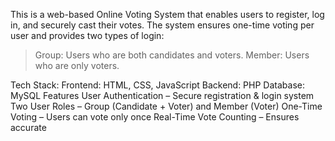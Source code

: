 This is a web-based Online Voting System that enables users to register, log in, and securely cast their votes. The system ensures one-time voting per user and provides two types of login:
 > Group: Users who are both candidates and voters.
  >Member: Users who are only voters.

Tech Stack:
	Frontend: HTML, CSS, JavaScript
	Backend: PHP
	Database: MySQL
 Features
	User Authentication – Secure registration & login system
	Two User Roles – Group (Candidate + Voter) and Member (Voter)
	One-Time Voting – Users can vote only once
	Real-Time Vote Counting – Ensures accurate 



 
 



 


 
